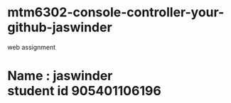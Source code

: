 # mtm6302-console-controller-your-github-jaswinder
web assignment 
<h1>Name : jaswinder<br>student id 905401106196</h1>
